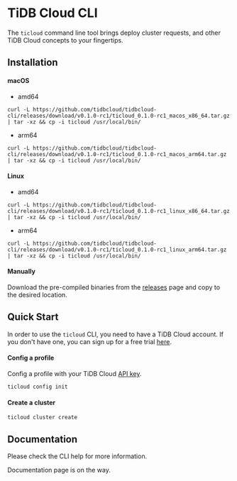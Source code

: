# TiDB Cloud CLI

The `ticloud` command line tool brings deploy cluster requests, and other TiDB Cloud concepts to your fingertips.

## Installation

#### macOS

- amd64
```
curl -L https://github.com/tidbcloud/tidbcloud-cli/releases/download/v0.1.0-rc1/ticloud_0.1.0-rc1_macos_x86_64.tar.gz | tar -xz && cp -i ticloud /usr/local/bin/
```

- arm64
```
curl -L https://github.com/tidbcloud/tidbcloud-cli/releases/download/v0.1.0-rc1/ticloud_0.1.0-rc1_macos_arm64.tar.gz | tar -xz && cp -i ticloud /usr/local/bin/
```

#### Linux

- amd64
```
curl -L https://github.com/tidbcloud/tidbcloud-cli/releases/download/v0.1.0-rc1/ticloud_0.1.0-rc1_linux_x86_64.tar.gz | tar -xz && cp -i ticloud /usr/local/bin/
```

- arm64
```
curl -L https://github.com/tidbcloud/tidbcloud-cli/releases/download/v0.1.0-rc1/ticloud_0.1.0-rc1_linux_arm64.tar.gz | tar -xz && cp -i ticloud /usr/local/bin/
```

#### Manually

Download the pre-compiled binaries from the [releases](https://github.com/tidbcloud/tidbcloud-cli/releases/latest) page and copy to the desired location.

## Quick Start

In order to use the `ticloud` CLI, you need to have a TiDB Cloud account. If you don't have one, you can sign up for a free trial [here](https://tidbcloud.com/).

#### Config a profile

Config a profile with your TiDB Cloud [API key](https://docs.pingcap.com/tidbcloud/api/v1beta#section/Authentication/API-Key-Management).

```
ticloud config init
```

#### Create a cluster

```
ticloud cluster create
```

## Documentation

Please check the CLI help for more information.

Documentation page is on the way.

